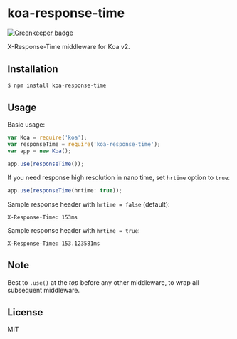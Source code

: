 
# koa-response-time

[![Greenkeeper badge](https://badges.greenkeeper.io/koajs/response-time.svg)](https://greenkeeper.io/)

 X-Response-Time middleware for Koa v2.

## Installation

```js
$ npm install koa-response-time
```

## Usage

  Basic usage:

```js
var Koa = require('koa');
var responseTime = require('koa-response-time');
var app = new Koa();

app.use(responseTime());
```

  If you need response high resolution in nano time, set `hrtime` option to `true`:

```js
app.use(responseTime(hrtime: true));
```


  Sample response header with `hrtime = false` (default):

```
X-Response-Time: 153ms
```

  Sample response header with `hrtime = true`:

```
X-Response-Time: 153.123581ms
```

## Note

  Best to `.use()` at the _top_ before any other middleware,
  to wrap all subsequent middleware.

## License

  MIT
